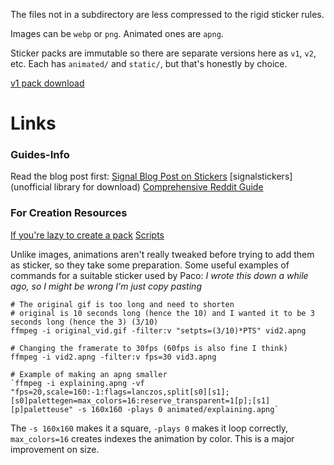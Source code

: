 The files not in a subdirectory are less compressed to the rigid sticker rules.

Images can be `webp` or `png`. Animated ones are `apng`.

Sticker packs are immutable so there are separate versions here as `v1`, `v2`, etc.
Each has `animated/` and `static/`, but that's honestly by choice.

[v1 pack download](https://signal.art/addstickers/#pack_id=75a162e4696c935f0ba07e21c9358409&pack_key=28aa7683725439ab0a86d53cff1d3a088e9bfda6cef4326273372c0f4aee38aa)
# Links
### Guides-Info
Read the blog post first:
[Signal Blog Post on Stickers](https://support.signal.org/hc/en-us/articles/360031836512-Stickers)
[signalstickers](unofficial library for download)
[Comprehensive Reddit Guide](https://www.reddit.com/r/signal/comments/kxa631/a_comprehensive_guide_to_find_and_create_stickers/)

### For Creation Resources
[If you're lazy to create a pack](https://ezgif.com/)
[Scripts](https://github.com/signalstickers/stickers-scripts)

Unlike images, animations aren't really tweaked before trying to add them as sticker, so they take some preparation.
Some useful examples of commands for a suitable sticker used by Paco:
*I wrote this down a while ago, so I might be wrong I'm just copy pasting*


```
# The original gif is too long and need to shorten
# original is 10 seconds long (hence the 10) and I wanted it to be 3 seconds long (hence the 3) (3/10)
ffmpeg -i original_vid.gif -filter:v "setpts=(3/10)*PTS" vid2.apng

# Changing the framerate to 30fps (60fps is also fine I think)
ffmpeg -i vid2.apng -filter:v fps=30 vid3.apng

# Example of making an apng smaller
`ffmpeg -i explaining.apng -vf "fps=20,scale=160:-1:flags=lanczos,split[s0][s1];[s0]palettegen=max_colors=16:reserve_transparent=1[p];[s1][p]paletteuse" -s 160x160 -plays 0 animated/explaining.apng`
```
The `-s 160x160` makes it a square, `-plays 0` makes it loop correctly, `max_colors=16` creates indexes the animation by color. This is a major improvement on size.

